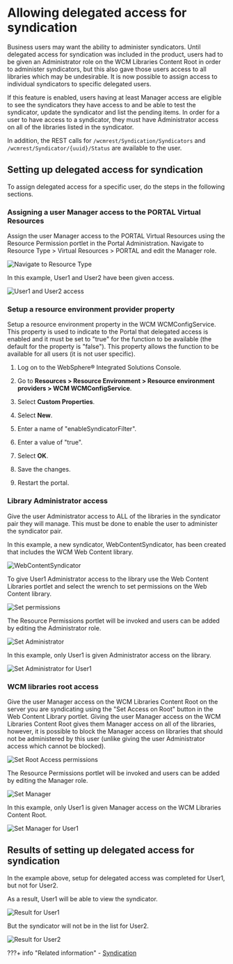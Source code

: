 # Allowing delegated access for syndication

Business users may want the ability to administer syndicators. Until delegated access for syndication was included in the product, users had to be given an Administrator role on the WCM Libraries Content Root in order to administer syndicators, but this also gave those users access to all libraries which may be undesirable. It is now possible to assign access to individual syndicators to specific delegated users. 

If this feature is enabled, users having at least Manager access are eligible to see the syndicators they have access to and be able to test the syndicator, update the syndicator and list the pending items. In order for a user to have access to a syndicator, they must have Administrator access on all of the libraries listed in the syndicator.

In addition, the REST calls for `/wcmrest/Syndication/Syndicators` and `/wcmrest/Syndicator/{uuid}/Status` are available to the user.

## Setting up delegated access for syndication

To assign delegated access for a specific user, do the steps in the following sections.

### Assigning a user Manager access to the PORTAL Virtual Resources

Assign the user Manager access to the PORTAL Virtual Resources using the Resource Permission portlet in the Portal Administration. Navigate to Resource Type > Virtual Resources > PORTAL and edit the Manager role.

 ![Navigate to Resource Type](../../../../images/DelegatedAccessSyn1.png)

 In this example, User1 and User2 have been given access.

 ![User1 and User2 access](../../../../images/DelegatedAccessSyn2.png)


### Setup a resource environment provider property 

Setup a resource environment property in the WCM WCMConfigService. This property is used to indicate to the Portal that delegated access is enabled and it must be set to "true" for the function to be available (the default for the property is "false"). This property allows the function to be available for all users (it is not user specific).

1.  Log on to the WebSphere® Integrated Solutions Console.

2.  Go to **Resources > Resource Environment > Resource environment providers > WCM WCMConfigService**.

3.  Select **Custom Properties**.

4.  Select **New**.

5.  Enter a name of "enableSyndicatorFilter".

6.  Enter a value of "true". 

7.  Select **OK**.

8.  Save the changes.

9.  Restart the portal.


### Library Administrator access
 
Give the user Administrator access to ALL of the libraries in the syndicator pair they will manage. This must be done to enable the user to administer the syndicator pair.

In this example, a new syndicator, WebContentSyndicator, has been created that includes the WCM Web Content library.

![WebContentSyndicator](../../../../images/DelegatedAccessSyn3.png)

To give User1 Administrator access to the library use the Web Content Libraries portlet and select the wrench to set permissions on the Web Content library.

![Set permissions](../../../../images/DelegatedAccessSyn4.png)

The Resource Permissions portlet will be invoked and users can be added by editing the Administrator role.

![Set Administrator](../../../../images/DelegatedAccessSyn5.png)

In this example, only User1 is given Administrator access on the library.

![Set Administrator for User1](../../../../images/DelegatedAccessSyn6.png)

### WCM libraries root access

Give the user Manager access on the WCM Libraries Content Root on the server you are syndicating using the "Set Access on Root" button in the Web Content Library portlet. Giving the user Manager access on the WCM Libraries Content Root gives them Manager access on all of the libraries, however, it is possible to block the Manager access on libraries that should not be administered by this user (unlike giving the user Administrator access which cannot be blocked).

![Set Root Access permissions](../../../../images/DelegatedAccessSyn7.png)

The Resource Permissions portlet will be invoked and users can be added by editing the Manager role.

![Set Manager](../../../../images/DelegatedAccessSyn8.png)

In this example, only User1 is given Manager access on the WCM Libraries Content Root.

![Set Manager for User1](../../../../images/DelegatedAccessSyn9.png)

## Results of setting up delegated access for syndication

In the example above, setup for delegated access was completed for User1, but not for User2. 

As a result, User1 will be able to view the syndicator.

![Result for User1](../../../../images/DelegatedAccessSyn10.png)

But the syndicator will not be in the list for User2. 

![Result for User2](../../../../images/DelegatedAccessSyn11.png)


<!--
**Parent topic:**[How to manage syndicators and subscribers](../panel_help/wcm_syndication.md) -->

???+ info "Related information"
    - [Syndication](../index.md)


